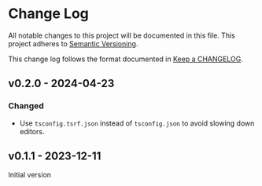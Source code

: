 # Change Log

All notable changes to this project will be documented in this file.
This project adheres to [Semantic Versioning].

This change log follows the format documented in [Keep a CHANGELOG].

[semantic versioning]: http://semver.org/
[keep a changelog]: http://keepachangelog.com/

## v0.2.0 - 2024-04-23

### Changed

- Use `tsconfig.tsrf.json` instead of `tsconfig.json` to avoid slowing down editors.

## v0.1.1 - 2023-12-11

Initial version
